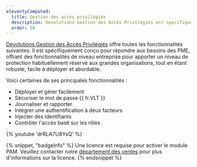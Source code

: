 ```yaml
---
eleventyComputed:
  title: Gestion des accès privilégiés
  description: Devolutions Gestion des Accès Privilégiés est spécifiquement conçu pour répondre aux besoins des PME, offrant des fonctionnalités de niveau entreprise pour apporter un niveau de protection habituellement réservé aux grandes organisations.
  order: 50
---
```

[Devolutions Gestion des Accès Privilégiés](https://devolutions.net/privileged-access-management/) offre toutes les fonctionnalités suivantes. Il est spécifiquement conçu pour répondre aux besoins des PME, offrant des fonctionnalités de niveau entreprise pour apporter un niveau de protection habituellement réservé aux grandes organisations, tout en étant robuste, facile à déployer et abordable.

Voici certaines de ses principales fonctionnalités :

* Déployer et gérer facilement
* Sécuriser le mot de passe {{ fr.VLT }}
* Journaliser et rapporter
* Intégrer une authentification à deux facteurs
* Injecter des identifiants
* Contrôler l'accès basé sur les rôles

{% youtube 'drRLA7U8YsQ' %}

{% snippet, "badgeInfo" %}
Une licence est requise pour activer le module PAM. Veuillez contacter notre [département des ventes](mailto:sales@devolutions.net) pour plus d'informations sur la licence.
{% endsnippet %}
